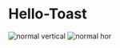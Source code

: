 # Hello-Toast
![normal vertical](https://user-images.githubusercontent.com/50654277/111113504-01604700-858a-11eb-8f15-7608dbaaee96.png)
![normal hor](https://user-images.githubusercontent.com/50654277/111113637-2fde2200-858a-11eb-8c1c-45fedf3b589e.png)

